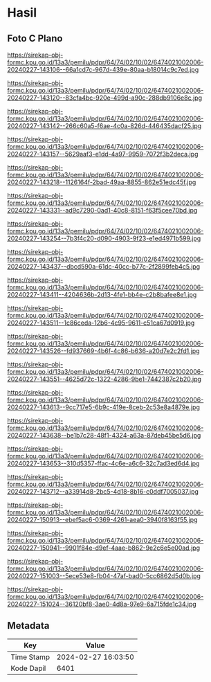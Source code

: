 # Hasil

## Foto C Plano

https://sirekap-obj-formc.kpu.go.id/13a3/pemilu/pdpr/64/74/02/10/02/6474021002006-20240227-143106--66a1cd7c-967d-439e-80aa-b18014c9c7ed.jpg

https://sirekap-obj-formc.kpu.go.id/13a3/pemilu/pdpr/64/74/02/10/02/6474021002006-20240227-143120--83cfa4bc-920e-499d-a90c-288db9106e8c.jpg

https://sirekap-obj-formc.kpu.go.id/13a3/pemilu/pdpr/64/74/02/10/02/6474021002006-20240227-143142--266c60a5-f6ae-4c0a-826d-446435dacf25.jpg

https://sirekap-obj-formc.kpu.go.id/13a3/pemilu/pdpr/64/74/02/10/02/6474021002006-20240227-143157--5629aaf3-e1dd-4a97-9959-7072f3b2deca.jpg

https://sirekap-obj-formc.kpu.go.id/13a3/pemilu/pdpr/64/74/02/10/02/6474021002006-20240227-143218--1126164f-2bad-49aa-8855-862e51edc45f.jpg

https://sirekap-obj-formc.kpu.go.id/13a3/pemilu/pdpr/64/74/02/10/02/6474021002006-20240227-143331--ad9c7290-0ad1-40c8-8151-f63f5cee70bd.jpg

https://sirekap-obj-formc.kpu.go.id/13a3/pemilu/pdpr/64/74/02/10/02/6474021002006-20240227-143254--7b3f4c20-d090-4903-9f23-e1ed4971b599.jpg

https://sirekap-obj-formc.kpu.go.id/13a3/pemilu/pdpr/64/74/02/10/02/6474021002006-20240227-143437--dbcd590a-61dc-40cc-b77c-2f2899feb4c5.jpg

https://sirekap-obj-formc.kpu.go.id/13a3/pemilu/pdpr/64/74/02/10/02/6474021002006-20240227-143411--4204636b-2d13-4fe1-bb4e-c2b8bafee8e1.jpg

https://sirekap-obj-formc.kpu.go.id/13a3/pemilu/pdpr/64/74/02/10/02/6474021002006-20240227-143511--1c86ceda-12b6-4c95-9611-c51ca67d0919.jpg

https://sirekap-obj-formc.kpu.go.id/13a3/pemilu/pdpr/64/74/02/10/02/6474021002006-20240227-143526--fd937669-4b6f-4c86-b636-a20d7e2c2fd1.jpg

https://sirekap-obj-formc.kpu.go.id/13a3/pemilu/pdpr/64/74/02/10/02/6474021002006-20240227-143551--4625d72c-1322-4286-9be1-7442387c2b20.jpg

https://sirekap-obj-formc.kpu.go.id/13a3/pemilu/pdpr/64/74/02/10/02/6474021002006-20240227-143613--9cc717e5-6b9c-419e-8ceb-2c53e8a4879e.jpg

https://sirekap-obj-formc.kpu.go.id/13a3/pemilu/pdpr/64/74/02/10/02/6474021002006-20240227-143638--be1b7c28-48f1-4324-a63a-87deb45be5d6.jpg

https://sirekap-obj-formc.kpu.go.id/13a3/pemilu/pdpr/64/74/02/10/02/6474021002006-20240227-143653--310d5357-ffac-4c6e-a6c6-32c7ad3ed6d4.jpg

https://sirekap-obj-formc.kpu.go.id/13a3/pemilu/pdpr/64/74/02/10/02/6474021002006-20240227-143712--a33914d8-2bc5-4d18-8b16-c0ddf7005037.jpg

https://sirekap-obj-formc.kpu.go.id/13a3/pemilu/pdpr/64/74/02/10/02/6474021002006-20240227-150913--ebef5ac6-0369-4261-aea0-3940f8163f55.jpg

https://sirekap-obj-formc.kpu.go.id/13a3/pemilu/pdpr/64/74/02/10/02/6474021002006-20240227-150941--9901f84e-d9ef-4aae-b862-9e2c6e5e00ad.jpg

https://sirekap-obj-formc.kpu.go.id/13a3/pemilu/pdpr/64/74/02/10/02/6474021002006-20240227-151003--5ece53e8-fb04-47af-bad0-5cc6862d5d0b.jpg

https://sirekap-obj-formc.kpu.go.id/13a3/pemilu/pdpr/64/74/02/10/02/6474021002006-20240227-151024--36120bf8-3ae0-4d8a-97e9-6a715fde1c34.jpg


## Metadata

| Key        | Value               |
| ---------- | ------------------- |
| Time Stamp | 2024-02-27 16:03:50 |
| Kode Dapil | 6401                |



